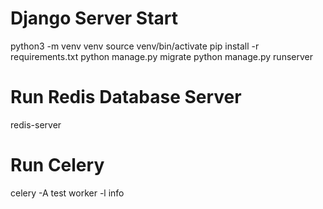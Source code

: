 # Django Server Start

python3 -m venv venv
source venv/bin/activate
pip install -r requirements.txt
python manage.py migrate
python manage.py runserver


# Run Redis Database Server

redis-server


# Run Celery

celery -A test worker -l info